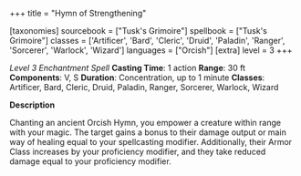+++
title = "Hymn of Strengthening"

[taxonomies]
sourcebook = ["Tusk's Grimoire"]
spellbook = ["Tusk's Grimoire"]
classes = ['Artificer', 'Bard', 'Cleric', 'Druid', 'Paladin', 'Ranger', 'Sorcerer', 'Warlock', 'Wizard']
languages = ["Orcish"]
[extra]
level = 3
+++

*Level 3 Enchantment Spell*
**Casting Time**: 1 action
**Range**: 30 ft
**Components**: V, S
**Duration**: Concentration, up to 1 minute
**Classes**: Artificer, Bard, Cleric, Druid, Paladin, Ranger, Sorcerer, Warlock, Wizard

**Description**


Chanting an ancient Orcish Hymn, you empower a creature within range with your magic. The target gains a bonus to their damage output or main way of healing equal to your spellcasting modifier. Additionally, their Armor Class increases by your proficiency modifier, and they take reduced damage equal to your proficiency modifier. 



